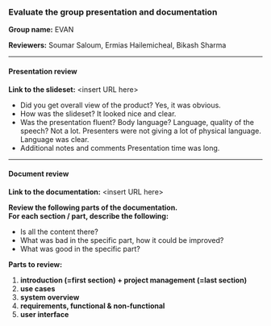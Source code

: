 ### Evaluate the group presentation and documentation

**Group name:** EVAN

**Reviewers:** Soumar Saloum, Ermias Hailemicheal, Bikash Sharma

---
#### Presentation review

**Link to the slideset:** \<insert URL here\>

* Did you get overall view of the product?
   Yes, it was obvious.
* How was the slideset?
   It looked nice and clear.
* Was the presentation fluent? Body language? Language, quality of the speech?
   Not a lot. Presenters were not giving a lot of physical language. Language was clear.
* Additional notes and comments
   Presentation time was long.

---
#### Document review

**Link to the documentation:** \<insert URL here\>

**Review the following parts of the documentation.**<BR/>
**For each section / part, describe the following:**
* Is all the content there?
* What was bad in the specific part, how it could be improved?
* What was good in the specific part?

**Parts to review:**

1. **introduction (=first section) + project management (=last section)**
1. **use cases**
1. **system overview**
1. **requirements, functional & non-functional**
1. **user interface**
